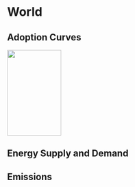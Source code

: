



# World 
  

## Adoption Curves


<img src= "demand-pathway-World.html" height="200" width="50%"/>  

## Energy Supply and Demand
  

## Emissions
